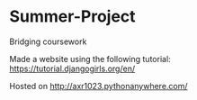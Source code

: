 # Summer-Project
Bridging coursework

Made a website using the following tutorial: https://tutorial.djangogirls.org/en/ 

Hosted on http://axr1023.pythonanywhere.com/
